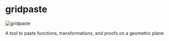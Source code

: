 gridpaste
=========

![gridpaste](http://imgur.com/mYnpz7V.png)

A tool to paste functions, transformations, and proofs on a geometric plane
